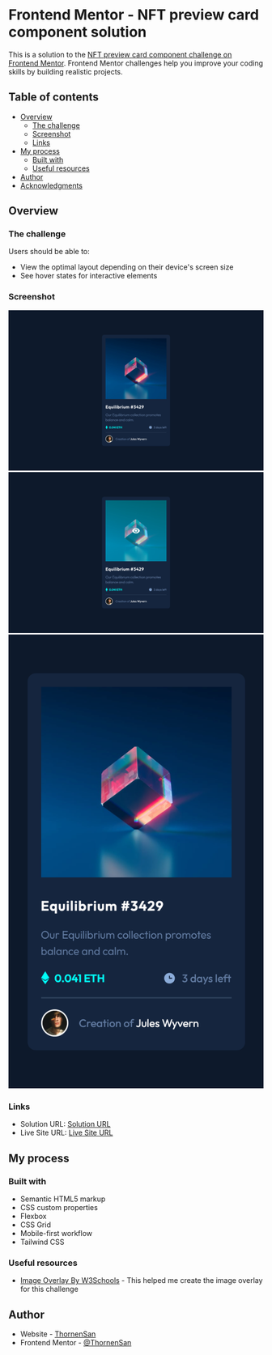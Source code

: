 # Frontend Mentor - NFT preview card component solution

This is a solution to the [NFT preview card component challenge on Frontend Mentor](https://www.frontendmentor.io/challenges/nft-preview-card-component-SbdUL_w0U). Frontend Mentor challenges help you improve your coding skills by building realistic projects. 

## Table of contents

- [Overview](#overview)
  - [The challenge](#the-challenge)
  - [Screenshot](#screenshot)
  - [Links](#links)
- [My process](#my-process)
  - [Built with](#built-with)
  - [Useful resources](#useful-resources)
- [Author](#author)
- [Acknowledgments](#acknowledgments)


## Overview

### The challenge

Users should be able to:

- View the optimal layout depending on their device's screen size
- See hover states for interactive elements

### Screenshot

![](./screenshots/desktop-screenshot.html.png)
![](./screenshots/active-screenshot.png)
![](./screenshots/mobile-screenshot.png)


### Links

- Solution URL: [Solution URL](https://github.com/ThornenSan/FrontendMentor-NFT-Preview-Card-Component.git)
- Live Site URL: [Live Site URL](https://your-live-site-url.com)

## My process

### Built with

- Semantic HTML5 markup
- CSS custom properties
- Flexbox
- CSS Grid
- Mobile-first workflow
- Tailwind CSS

### Useful resources

- [Image Overlay By W3Schools](https://www.w3schools.com/howto/howto_css_image_overlay.asp) - This helped me create the image overlay for this challenge

## Author

- Website - [ThornenSan](https://thornensan.netlify.app/)
- Frontend Mentor - [@ThornenSan](https://www.frontendmentor.io/profile/yourusername)


